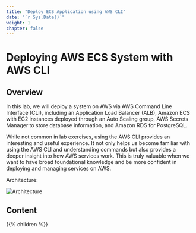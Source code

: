 ```yaml
---
title: "Deploy ECS Application using AWS CLI"
date: "`r Sys.Date()`" 
weight: 1
chapter: false
---
```


# Deploying AWS ECS System with AWS CLI

## Overview

In this lab, we will deploy a system on AWS via AWS Command Line Interface (CLI), including an Application Load Balancer (ALB), Amazon ECS with EC2 instances deployed through an Auto Scaling group, AWS Secrets Manager to store database information, and Amazon RDS for PostgreSQL.

While not common in lab exercises, using the AWS CLI provides an interesting and useful experience. It not only helps us become familiar with using the AWS CLI and understanding commands but also provides a deeper insight into how AWS services work. This is truly valuable when we want to have broad foundational knowledge and be more confident in deploying and managing services on AWS.

Architecture:

![Architecture](/fcj-workshop2/images/diagram.png)

## Content

{{% children  %}}